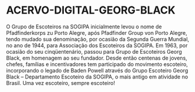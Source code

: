 # ACERVO-DIGITAL-GEORG-BLACK
O Grupo de Escoteiros na SOGIPA inicialmente levou o nome de Pfadfinderkorps zu Porto Alegre, após Pfadfinder Group von Porto Alegre, tendo mudado sua denominação, por ocasião da Segunda Guerra Mundial, no ano de 1944, para Associação dos Escoteiros da SOGIPA. Em 1963, por ocasião do seu cinqüentenário, passou para Grupo de Escoteiros Georg Black, em homenagem ao seu fundador. Desde então centenas de jovens, chefes, famílias e incentivadores tem participado do movimento escoteiro, incorporando o legado de Baden Powell através do Grupo Escoteiro Georg Black – Departamento Escoteiro da SOGIPA, o mais antigo em atividade no Brasil. Uma vez escoteiro, sempre escoteiro!
